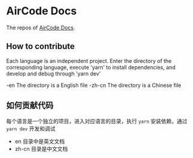 # AirCode Docs

The repos of [AirCode Docs](https://docs.aircode.io).

## How to contribute 
 
Each language is an independent project. Enter the directory of the corresponding language, execute 'yarn' to install dependencies, and develop and debug through 'yarn dev' 
 
-en The directory is a English file
-zh-cn The directory is a Chinese file

## 如何贡献代码

每个语言是一个独立的项目，进入对应语言的目录，执行 `yarn` 安装依赖，通过 `yarn dev` 开发和调试

- en 目录中是英文文档
- zh-cn 目录是中文文档
